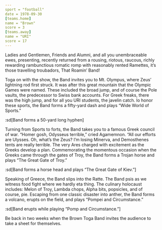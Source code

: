 ```yaml
---
sport = "football"
date = 1978-09-30
[teams.home]
name = "Brown"
score = 3
[teams.away]
name = "URI"
score = 17
---
```


Ladies and Gentlemen, Friends and Alumni, and all you unembraceable ewes, presenting, recently returned from a rousing, riotous, raucous, richly rewarding rambunctious romatic romp with reasonably rented Ramettes, it’s those travelling troubadors, That Roamin’ Band!

Toga on with the show, the Band invites you to Mt. Olympus, where Zeus’ lightning rod first struck. It was after this great mountain that the Olympic Games were named. These included the broad jump, and of course the Pole vaults, the predecessor to Swiss bank accounts. For Greek freaks, there was the high jump, and for all you URI students, the javelin catch. Io honor these sports, the Band forms a fifty-yard dash and plays “Wide World of Sports.”

:sd[Band forms a 50-yard long hyphen]

Turning from Sports to forts, the Band takes you to a famous Greek council of war. “Homer gosh, Odysseus terrible,” cried Agamemnon. “All our efforts are Ulysses. Oh, what’s the Zeus? I’m losing Minerva, and Demosthenes tents are really terrible. The very Ares charged with excitement as the Greeks develop a plan. Commemorating the momentous occasion when the Greeks came through the gates of Troy, the Band forms a Trojan horse and plays “The Great Gate of Troy.”

:sd[Band forms a horse head and plays “The Great Gate of Kiev.”]

Speaking of Greece, the Band slips into the Ratte. The Band psis as we witness food fight where we hardly eta thing. The culinary holocaust includes: Melon of Troy, Lambda chops, Alpha bits, popsicles, and of course, pie. Escaping from one classic disaster into anther, the Band forms a volcano, erupts on the field, and plays “Pompei and Circumstance.”

:sd[Band erupts while playing “Pomp and Circumstance.”]

Be back in two weeks when the Brown Toga Band invites the audience to take a sheet for themselves.
